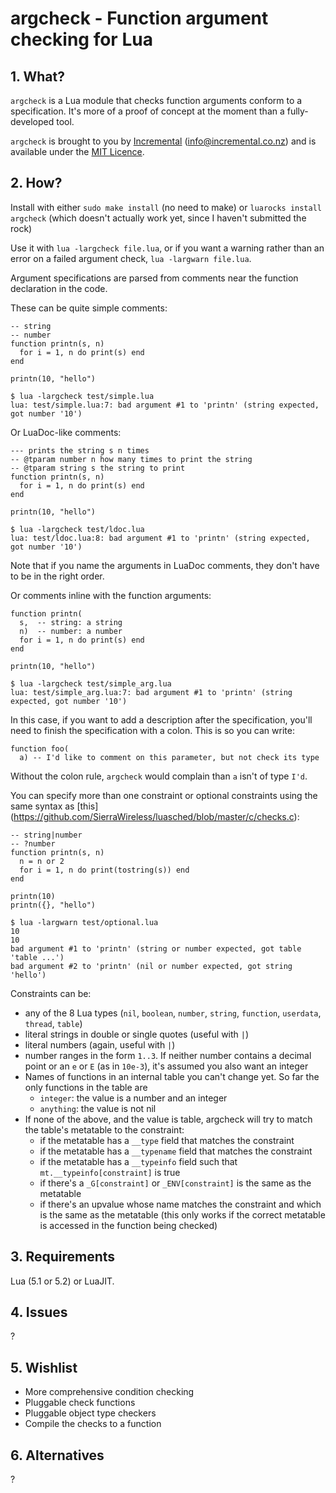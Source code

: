 # argcheck - Function argument checking for Lua

## 1. What?

`argcheck` is a Lua module that checks function arguments conform to a
specification.
It's more of a proof of concept at the moment than a fully-developed tool.

`argcheck` is brought to you by
[Incremental](http://www.incremental.co.nz/) (<info@incremental.co.nz>)
and is available under the
[MIT Licence](http://www.opensource.org/licenses/mit-license.php).


## 2. How?

Install with either `sudo make install` (no need to make) or
`luarocks install argcheck` (which doesn't actually work yet, since I haven't
submitted the rock)

Use it with `lua -largcheck file.lua`, or if you want a warning rather than
an error on a failed argument check, `lua -largwarn file.lua`.

Argument specifications are parsed from comments near the function declaration
in the code.

These can be quite simple comments:

    -- string
    -- number
    function printn(s, n)
      for i = 1, n do print(s) end
    end

    printn(10, "hello")

    $ lua -largcheck test/simple.lua 
    lua: test/simple.lua:7: bad argument #1 to 'printn' (string expected, got number '10')

Or LuaDoc-like comments:

    --- prints the string s n times
    -- @tparam number n how many times to print the string
    -- @tparam string s the string to print
    function printn(s, n)
      for i = 1, n do print(s) end
    end

    printn(10, "hello")

    $ lua -largcheck test/ldoc.lua 
    lua: test/ldoc.lua:8: bad argument #1 to 'printn' (string expected, got number '10')

Note that if you name the arguments in LuaDoc comments, they don't have to be
in the right order.

Or comments inline with the function arguments:

    function printn(
      s,  -- string: a string
      n)  -- number: a number
      for i = 1, n do print(s) end
    end

    printn(10, "hello")

    $ lua -largcheck test/simple_arg.lua 
    lua: test/simple_arg.lua:7: bad argument #1 to 'printn' (string expected, got number '10')

In this case, if you want to add a description after the specification,
you'll need to finish the specification with a colon.
This is so you can write:

    function foo(
      a) -- I'd like to comment on this parameter, but not check its type

Without the colon rule, `argcheck` would complain than `a` isn't of type
`I'd`.

You can specify more than one constraint or optional constraints using the
same syntax as [this]
(https://github.com/SierraWireless/luasched/blob/master/c/checks.c):

    -- string|number
    -- ?number
    function printn(s, n)
      n = n or 2
      for i = 1, n do print(tostring(s)) end
    end

    printn(10)
    printn({}, "hello")

    $ lua -largwarn test/optional.lua 
    10
    10
    bad argument #1 to 'printn' (string or number expected, got table 'table ...')
    bad argument #2 to 'printn' (nil or number expected, got string 'hello')

Constraints can be:
  * any of the 8 Lua types (`nil`, `boolean`, `number`, `string`, `function`,
    `userdata`, `thread`, `table`)
  * literal strings in double or single quotes (useful with `|`)
  * literal numbers (again, useful with `|`)
  * number ranges in the form `1..3`. 
    If neither number contains a decimal point or an `e` or `E`
    (as in `10e-3`), it's assumed you also want an integer
  * Names of functions in an internal table you can't change yet.
    So far the only functions in the table are
    + `integer`: the value is a number and an integer
    + `anything`: the value is not nil
  * If none of the above, and the value is table, argcheck will try to match
    the table's metatable to the constraint:
    + if the metatable has a `__type` field that matches the constraint
    + if the metatable has a `__typename` field that matches the constraint
    + if the metatable has a `__typeinfo` field such that
      `mt.__typeinfo[constraint]` is true
    + if there's a `_G[constraint]` or `_ENV[constraint]` is the same as the
      metatable
    + if there's an upvalue whose name matches the constraint and which is the
      same as the metatable (this only works if the correct metatable is
      accessed in the function being checked)


## 3. Requirements

Lua (5.1 or 5.2) or LuaJIT.


## 4. Issues

?


## 5. Wishlist

+ More comprehensive condition checking
+ Pluggable check functions
+ Pluggable object type checkers
+ Compile the checks to a function


## 6. Alternatives

?

